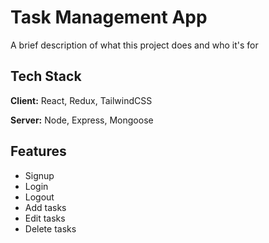 # Task Management App

A brief description of what this project does and who it's for


## Tech Stack

**Client:** React, Redux, TailwindCSS

**Server:** Node, Express, Mongoose


## Features

- Signup
- Login
- Logout
- Add tasks
- Edit tasks
- Delete tasks

